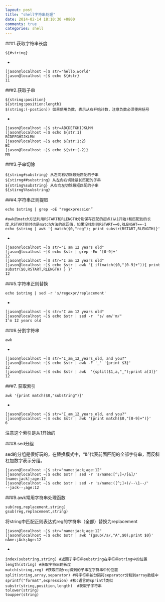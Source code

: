 ```yaml
---
layout: post
title: "shell字符串处理"
date: 2014-02-14 18:10:30 +0800
comments: true
categories: shell
---
```


###1.获取字符串长度

    
	${#string}

-

	[jason@localhost ~]$ str="hello,world"
	[jason@localhost ~]$ echo ${#str}
	11

###2.获取子串

	${string:position}
	${string:position:length}
	$(string:(-postion)) 如果使用负数，表示从右开始计数，注意负数必须使用括号
-

	[jason@localhost ~]$ str=ABCDEFGHIJKLMN
	[jason@localhost ~]$ echo ${str:1}
	BCDEFGHIJKLMN
	[jason@localhost ~]$ echo ${str:1:2}
	BC
	[jason@localhost ~]$ echo ${str:(-2)}
	MN

<!-- more -->

###3.子串切除

	${string#substring} 从左向右切除最短匹配的子串
	${stirng##substring} 从左向右切除最长匹配的子串
	${string%substring} 从右向左切除最短匹配的子串
	${stirng%%substring} 

###4.字符串正则提取

	echo $string | grep -oE "regexpression”
	
	#awk的match方法利用RSTART和RLENGTH分别保存匹配的起点(从1开始)和匹配到的长度,RSTART同时也是match方法的返回值，如果没找到则RSTART==0,RLENGHT==-1
	echo $string | awk '{ match($0,"reg"); print substr(RSTART,RLENGTH)}'
-

	[jason@localhost ~]$ str="I am 12 years old"
	[jason@localhost ~]$ echo $str | grep -Eo '[0-9]+'
	12
	[jason@localhost ~]$ str="I am 12 years old"
	[jason@localhost ~]$ echo $str | awk '{ if(match($0,"[0-9]+")){ print substr($0,RSTART,RLENGTH) } }'
	12

###5.字符串正则替换

	echo $string | sed -r 's/regexpr/replacement'
-

	[jason@localhost ~]$ str="I am 12 years old" 
	[jason@localhost ~]$ echo $str | sed -r  "s/ am/'m/"
	I'm 12 years old

###6.分割字符串

	awk

-

	[jason@localhost ~]$ str="I_am_12_years_old, and you?"
	[jason@localhost ~]$ echo $str | awk -F '_' '{print $3}'
	12
	[jason@localhost ~]$ echo $str | awk  '{split($1,a,"_");print a[3]}'
	12

###7. 获取索引

	awk '{print match($0,"substring")}'

-

	[jason@localhost ~]$ str="I_am_12_years_old, and you?"
	[jason@localhost ~]$ echo $str | awk '{print match($0,"[0-9]+")}'
	6

注意这个索引是从1开始的

###8.sed分组

sed的分组是很好玩的，在替换模式中，“&”代表前面匹配的全部字符串，而反斜杠加数字表示分组。

	[jason@localhost ~]$ str="name:jack;age:12"
	[jason@localhost ~]$ echo $str | sed -r 's/name:[^;]+/[&]/'
	[name:jack];age:12
	[jason@localhost ~]$ echo $str | sed -r 's/name:([^;]+)/--\1--/'
	--jack--;age:12

###9.awk常用字符串处理函数

	sub(reg,replacement,string)
	gsub(reg,replacement,string)

将string中匹配正则表达式reg的字符串（全部）替换为replacement

	[jason@localhost ~]$ str="name:jack;age:12"
	[jason@localhost ~]$ echo $str | awk '{gsub(/a/,"A",$0);print $0}'      
	nAme:jAck;Age:12

-

	index(substring,string) #返回子字符串substring在字符串string中的位置
	length(string) #获取字符串的长度
	match(string,reg) #获取匹配reg得到的子串在字符串中的位置
	split(string,array,separator) #将字符串按分隔符separator分割到array数组中
	sprintf("format",expression) #和c语言的sprintf类似
	substr(string,position,length)  #获取子字符串
	tolower(string)
	toupper(string)
